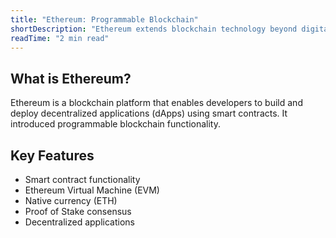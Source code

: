 ```yaml
---
title: "Ethereum: Programmable Blockchain"
shortDescription: "Ethereum extends blockchain technology beyond digital currency, introducing smart contracts and decentralized applications (dApps)."
readTime: "2 min read"
---
```


## What is Ethereum?

Ethereum is a blockchain platform that enables developers to build and deploy decentralized applications (dApps) using smart contracts. It introduced programmable blockchain functionality.

## Key Features

- Smart contract functionality
- Ethereum Virtual Machine (EVM)
- Native currency (ETH)
- Proof of Stake consensus
- Decentralized applications